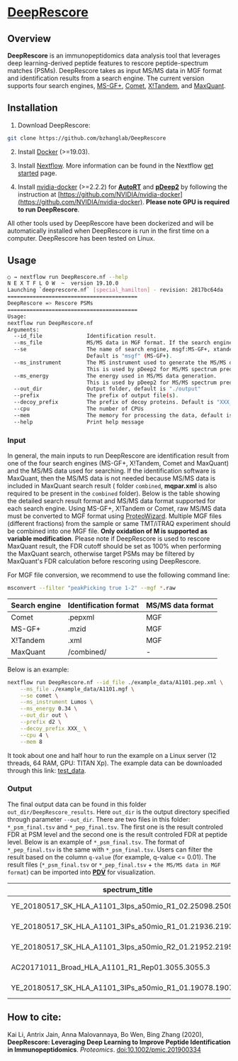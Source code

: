 # [DeepRescore](https://doi.org/10.1002/pmic.201900334)
## Overview
**DeepRescore** is an immunopeptidomics data analysis tool that leverages deep learning-derived peptide features to rescore peptide-spectrum matches (PSMs). DeepRescore takes as input MS/MS data in MGF format and identification results from a search engine. The current version supports four search engines, [MS-GF+](https://github.com/MSGFPlus/msgfplus), [Comet](http://comet-ms.sourceforge.net/), [X!Tandem](https://www.thegpm.org/TANDEM/), and [MaxQuant](https://maxquant.org/).

## Installation
1. Download DeepRescore:
```sh
git clone https://github.com/bzhanglab/DeepRescore
```
2. Install [Docker](https://docs.docker.com/install/) (>=19.03).

3. Install [Nextflow](https://www.nextflow.io/docs/latest/getstarted.html). More information can be found in the Nextflow [get started](https://www.nextflow.io/docs/latest/getstarted.html) page.

4. Install [nvidia-docker](https://github.com/NVIDIA/nvidia-docker) (>=2.2.2) for [**AutoRT**](https://github.com/bzhanglab/AutoRT/)  and [**pDeep2**](https://github.com/pFindStudio/pDeep/tree/master/pDeep2) by following the instruction at [https://github.com/NVIDIA/nvidia-docker](https://github.com/NVIDIA/nvidia-docker). **Please note GPU is required to run DeepRescore**.

All other tools used by DeepRescore have been dockerized and will be automatically installed when DeepRescore is run in the first time on a computer. DeepRescore has been tested on Linux.

## Usage

```sh
○ → nextflow run DeepRescore.nf --help
N E X T F L O W  ~  version 19.10.0
Launching `deeprescore.nf` [special_hamilton] - revision: 2817bc64da
=========================================
DeepRescore => Rescore PSMs
=========================================
Usage:
nextflow run DeepRescore.nf
Arguments:
  --id_file              Identification result.
  --ms_file              MS/MS data in MGF format. If the search engine is MaxQuant, this parameter is not useful.
  --se                   The name of search engine, msgf:MS-GF+, xtandem:X!Tandem, comet:Comet or maxquant:MaxQuant.
                         Default is "msgf" (MS-GF+).
  --ms_instrument        The MS instrument used to generate the MS/MS data. 
                         This is used by pDeep2 for MS/MS spectrum prediction. Default is "Lumos".
  --ms_energy            The energy used in MS/MS data generation. 
                         This is used by pDeep2 for MS/MS spectrum prediction. Default is 0.34.
  --out_dir              Output folder, default is "./output"
  --prefix               The prefix of output file(s).
  --decoy_prefix         The prefix of decoy proteins. Default is "XXX_".
  --cpu                  The number of CPUs
  --mem                  The memory for processing the data, default is 8. The unit is G.
  --help                 Print help message

```

### Input
In general, the main inputs to run DeepRescore are identification result from one of the four search engines (MS-GF+, X!Tandem, Comet and MaxQuant) and the MS/MS data used for searching. If the identification software is MaxQuant, then the MS/MS data is not needed because MS/MS data is included in MaxQuant search result ( folder ``combined``, **mqpar.xml** is also required to be present in the ``combined`` folder). Below is the table showing the detailed search result format and MS/MS data format supported for each search engine. Using MS-GF+, X!Tandem or Comet, raw MS/MS data must be converted to MGF format using [ProteoWizard](http://www.proteowizard.org/). Multiple MGF files (different fractions) from the sample or same TMT/iTRAQ experiment should be combined into one MGF file. **Only oxidation of M is supported as variable modification**. Please note if DeepRescore is used to rescore MaxQuant result, the FDR cutoff should be set as 100% when performing the MaxQuant search, otherwise target PSMs may be filtered by MaxQuant's FDR calculation before rescoring using DeepRescore.

For MGF file conversion, we recommend to use the following command line:

```sh
msconvert --filter "peakPicking true 1-2" --mgf *.raw
```

| Search engine | Identification format | MS/MS data format |
|---|---|---|
| Comet | .pepxml | MGF |
| MS-GF+ | .mzid | MGF |
| X!Tandem | .xml | MGF |
| MaxQuant | /combined/ | - |

Below is an example:
```sh
nextflow run DeepRescore.nf --id_file ./example_data/A1101.pep.xml \
	--ms_file ./example_data/A1101.mgf \
	--se comet \
	--ms_instrument Lumos \
	--ms_energy 0.34 \
	--out_dir out \
	--prefix d2 \
	--decoy_prefix XXX_ \
	--cpu 4 \
	--mem 8
```
It took about one and half hour to run the example on a Linux server (12 threads, 64 RAM, GPU: TITAN Xp). The example data can be downloaded through this link: [test_data](http://pdv.zhang-lab.org/data/download/deeprescore/example_data.tar.gz).

### Output
The final output data can be found in this folder `out_dir/DeepRescore_results`. Here `out_dir` is the output directory specified through parameter `--out_dir`. There are two files in this folder: `*_psm_final.tsv` and `*_pep_final.tsv`. The first one is the result controled FDR at PSM level and the second one is the result controled FDR at peptide level. Below is an example of `*_psm_final.tsv`. The format of `*_pep_final.tsv` is the same with `*_psm_final.tsv`. Users can filter the result based on the column `q-value` (for example, q-value <= 0.01). The result files (`*_psm_final.tsv` or `*_pep_final.tsv` + `the MS/MS data in MGF format`) can be imported into [**PDV**](https://github.com/wenbostar/PDV) for visualization.

| spectrum_title                                           | Percolator_score | q_value     | modification                  | Mod_Sequence             | Label | RT     | Mass             | Abs_Mass_Error | Ln_Total_Intensity | Match_Ions_Intensity | Rel_Match_Ions_Intensity | Max_Match_Ion_Intensity | Score  | Pep         | Delta_Score | charge | peptide                  | Proteins              | Delta_RT          | SA                | mz               |
|----------------------------------------------------------|------------------|-------------|-------------------------------|--------------------------|-------|--------|------------------|----------------|--------------------|----------------------|--------------------------|-------------------------|--------|-------------|-------------|--------|--------------------------|-----------------------|-------------------|-------------------|------------------|
| YE_20180517_SK_HLA_A1101_3Ips_a50mio_R1_02.25098.25098.2 | 1.43274          | 5.43478e-05 | Carbamidomethyl of C@23[0.0]; | QVADEGDALVAGGVSQTPSYLSCK | 1     | 59.187 | 2451.16256793088 | 0              | 14.0435918544821   | 11.9698824268126     | 0.125718571751381        | 24026.38671875          | 339.58 | 4.3576e-114 | 283.38      | 2      | QVADEGDALVAGGVSQTPSYLSCK | uc003kfu.4            | 0.130932000000001 | 0.775038384865853 | 1226.58908396544 |
| YE_20180517_SK_HLA_A1101_3IPs_a50mio_R1_01.21936.21936.3 | 1.36464          | 5.43478e-05 | -                             | PLFVNVNDQTNEGIMHESK      | 1     | 52.926 | 2171.03328724    | 0              | 16.183782828437    | 15.7096998670651     | 0.622455610654202        | 520227.46875            | 268.55 | 1.5772e-35  | 235.24      | 3      | PLFVNVNDQTNEGIMHESK      | uc010fur.3;uc002vee.4 | 0.23695           | 0.669018716842519 | 724.685562413335 |
| YE_20180517_SK_HLA_A1101_3Ips_a50mio_R2_01.21952.21952.3 | 1.34864          | 5.43478e-05 | -                             | PLFVNVNDQTNEGIMHESK      | 1     | 52.495 | 2171.03151690128 | 0              | 14.6959014960537   | 14.1948714045837     | 0.605906199334659        | 119562.108398438        | 284.15 | 1.4821e-46  | 248.85      | 3      | PLFVNVNDQTNEGIMHESK      | uc010fur.3;uc002vee.4 | 0.855877999999997 | 0.677688435645182 | 724.684972300427 |
| AC20171011_Broad_HLA_A1101_R1_Rep01.3055.3055.3          | 1.32707          | 5.43478e-05 | -                             | RTLDAKMPRK               | 1     | 11.999 | 1214.69196592591 | 0              | 15.3894885906454   | 14.7015468520804     | 0.502609506923564        | 815314.75               | 201.84 | 0.0048553   | 201.84      | 3      | RTLDAKMPRK               | uc003lvo.4;uc021ygh.2 | 0.168488          | 0.884456468503026 | 405.905121975303 |
| YE_20180517_SK_HLA_A1101_3IPs_a50mio_R1_01.19078.19078.2 | 1.29334          | 5.43478e-05 | -                             | GILAADESVGTMGNR          | 1     | 46.712 | 1489.71904591213 | 0              | 15.0714146779268   | 14.7645814265636     | 0.735773279870115        | 423094.538085938        | 305.7  | 1.1819e-36  | 222.7       | 2      | GILAADESVGTMGNR          | uc004bbk.2            | 0.180505999999994 | 0.862802817911802 | 745.867322956064 |



## How to cite:

Kai Li, Antrix Jain, Anna Malovannaya, Bo Wen, Bing Zhang (2020), **DeepRescore: Leveraging Deep Learning to Improve Peptide Identification in Immunopeptidomics**. *Proteomics*. [doi:10.1002/pmic.201900334](https://doi.org/10.1002/pmic.201900334)



